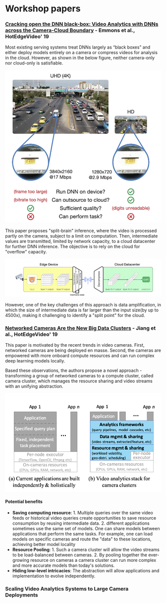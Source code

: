 # Workshop papers

### [Cracking open the DNN black-box: Video Analytics with DNNs across the Camera-Cloud Boundary](http://shivaram.org/publications/hotvid06-final.pdf) - Emmons et al., HotEdgeVideo' 19

Most existing serving systems treat DNNs largely as “black boxes” and either deploy models entirely on a camera or compress videos for analysis in the cloud. However, as shown in the below figure, neither camera-only nor cloud-only is satisfiable. 

![](../../.gitbook/assets/screen-shot-2020-03-01-at-6.48.13-pm.png)

This paper proposes "split-brain" inference, where the video is processed partly on the camera, subject to a limit on computation. Then, intermediate values are transmitted, limited by network capacity, to a cloud datacenter for further DNN inference. The objective is to rely on the cloud for "overflow" capacity. 

![](../../.gitbook/assets/screen-shot-2020-03-01-at-7.38.44-pm.png)

However, one of the key challenges of this approach is data amplification, in which the size of intermediate data is far larger than the input size\(by up to 4500x\), making it challenging to identify a "split point" for the cloud. 

### [Networked Cameras Are the New Big Data Clusters](https://www.microsoft.com/en-us/research/uploads/prod/2019/08/hotedgevideo19camera.pdf) - Jiang et al.,  HotEdgeVideo' 19

This paper is motivated by the recent trends in video cameras. First, networked cameras are being deployed en masse. Second, the cameras are empowered with more onboard compute resources and can run complex deep learning models locally. 

Based these observations, the authors propose a novel approach - transforming a group of networked cameras to a compute cluster, called camera cluster, which manages the resource sharing and video streams with an unifying abstraction. 

![](../../.gitbook/assets/screen-shot-2020-03-02-at-12.15.17-am.png)

#### Potential benefits

* **Saving computing resource**: 1. Multiple queries over the same video feeds or historical video queries create opportunities to save resource consumption by reusing intermediate data. 2. different applications sometimes use the same set of models. One can share models between applications that perform the same tasks. For example, one can load models on specific cameras and route the "data" to these locations, achieving better model locality
* **Resource Pooling**: 1. Such a camera cluster will allow the video streams to be load-balanced between cameras. 2. By pooling together the ever-growing resource on cameras a camera cluster can run more complex and more accurate models than today's solutions.
* **Hiding low-level intricacies**: The abstraction will allow applications and implementation to evolve independently. 

### Scaling Video Analytics Systems to Large Camera Deployments

